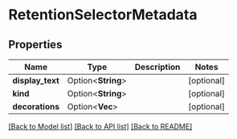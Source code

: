# RetentionSelectorMetadata

## Properties

Name | Type | Description | Notes
------------ | ------------- | ------------- | -------------
**display_text** | Option<**String**> |  | [optional]
**kind** | Option<**String**> |  | [optional]
**decorations** | Option<**Vec<String>**> |  | [optional]

[[Back to Model list]](../README.md#documentation-for-models) [[Back to API list]](../README.md#documentation-for-api-endpoints) [[Back to README]](../README.md)


